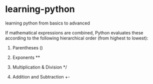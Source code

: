 # learning-python
learning python from basics to advanced


If mathematical expressions are combined, Python evaluates these according to the following hierarchical order (from highest to lowest):

 1. Parentheses ()

 2. Exponents **

 3. Multiplication & Division */

 4. Addition and Subtraction +-

